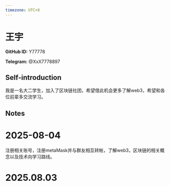 ```yaml
---
timezone: UTC+8
---
```


# 王宇

**GitHub ID:** Y77778

**Telegram:** @XxX7778897

## Self-introduction

我是一名大二学生，加入了区块链社团，希望借此机会更多了解web3，希望和各位前辈多交流学习。

## Notes

<!-- Content_START -->
# 2025-08-04

注册相关账号，注册metaMask并与群友相互转帐，了解web3，区块链的相关概念以及技术向学习路线。


# 2025.08.03


<!-- Content_END -->
